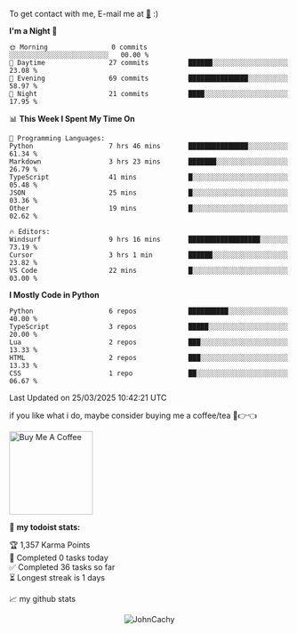 To get contact with me, E-mail me at [📧](mailto:johncachy@amiverse.uk) :)


<!--START_SECTION:waka-->
**I'm a Night 🦉** 

```text
🌞 Morning                0 commits           ░░░░░░░░░░░░░░░░░░░░░░░░░   00.00 % 
🌆 Daytime                27 commits          ██████░░░░░░░░░░░░░░░░░░░   23.08 % 
🌃 Evening                69 commits          ███████████████░░░░░░░░░░   58.97 % 
🌙 Night                  21 commits          ████░░░░░░░░░░░░░░░░░░░░░   17.95 % 
```


📊 **This Week I Spent My Time On** 

```text
💬 Programming Languages: 
Python                   7 hrs 46 mins       ███████████████░░░░░░░░░░   61.34 % 
Markdown                 3 hrs 23 mins       ███████░░░░░░░░░░░░░░░░░░   26.79 % 
TypeScript               41 mins             █░░░░░░░░░░░░░░░░░░░░░░░░   05.48 % 
JSON                     25 mins             █░░░░░░░░░░░░░░░░░░░░░░░░   03.36 % 
Other                    19 mins             █░░░░░░░░░░░░░░░░░░░░░░░░   02.62 % 

🔥 Editors: 
Windsurf                 9 hrs 16 mins       ██████████████████░░░░░░░   73.19 % 
Cursor                   3 hrs 1 min         ██████░░░░░░░░░░░░░░░░░░░   23.82 % 
VS Code                  22 mins             █░░░░░░░░░░░░░░░░░░░░░░░░   03.00 % 
```

**I Mostly Code in Python** 

```text
Python                   6 repos             ██████████░░░░░░░░░░░░░░░   40.00 % 
TypeScript               3 repos             █████░░░░░░░░░░░░░░░░░░░░   20.00 % 
Lua                      2 repos             ███░░░░░░░░░░░░░░░░░░░░░░   13.33 % 
HTML                     2 repos             ███░░░░░░░░░░░░░░░░░░░░░░   13.33 % 
CSS                      1 repo              ██░░░░░░░░░░░░░░░░░░░░░░░   06.67 % 
```




 Last Updated on 25/03/2025 10:42:21 UTC
<!--END_SECTION:waka-->

if you like what i do, maybe consider buying me a coffee/tea 🥺👉👈

<a href="https://buymeacoffee.com/johncachy" target="_blank"><img src="https://cdn.buymeacoffee.com/buttons/v2/default-red.png" alt="Buy Me A Coffee" width="150" ></a>

🚧 **my todoist stats:**

<!-- TODO-IST:START -->
🏆  1,357 Karma Points           
🌸  Completed 0 tasks today           
✅  Completed 36 tasks so far           
⏳  Longest streak is 1 days
<!-- TODO-IST:END -->

📈 my github stats

<p align="center"> <img src="https://github-readme-stats.vercel.app/api?username=chinshunyu&show_icons=true&theme=gotham" alt="JohnCachy" />




